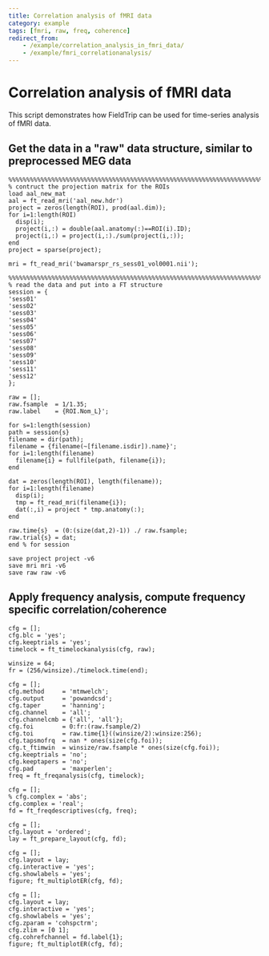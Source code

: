 ```yaml
---
title: Correlation analysis of fMRI data
category: example
tags: [fmri, raw, freq, coherence]
redirect_from:
    - /example/correlation_analysis_in_fmri_data/
    - /example/fmri_correlationanalysis/
---
```


# Correlation analysis of fMRI data

This script demonstrates how FieldTrip can be used for time-series analysis of fMRI data.

## Get the data in a "raw" data structure, similar to preprocessed MEG data

    %%%%%%%%%%%%%%%%%%%%%%%%%%%%%%%%%%%%%%%%%%%%%%%%%%%%%%%%%%%%%%%%%%%%%%%%%%%%%%
    % contruct the projection matrix for the ROIs
    load aal_new_mat
    aal = ft_read_mri('aal_new.hdr')
    project = zeros(length(ROI), prod(aal.dim));
    for i=1:length(ROI)
      disp(i);
      project(i,:) = double(aal.anatomy(:)==ROI(i).ID);
      project(i,:) = project(i,:)./sum(project(i,:));
    end
    project = sparse(project);

    mri = ft_read_mri('bwamarspr_rs_sess01_vol0001.nii');

    %%%%%%%%%%%%%%%%%%%%%%%%%%%%%%%%%%%%%%%%%%%%%%%%%%%%%%%%%%%%%%%%%%%%%%%%%%%%%%
    % read the data and put into a FT structure
    session = {
    'sess01'
    'sess02'
    'sess03'
    'sess04'
    'sess05'
    'sess06'
    'sess07'
    'sess08'
    'sess09'
    'sess10'
    'sess11'
    'sess12'
    };

    raw = [];
    raw.fsample  = 1/1.35;
    raw.label    = {ROI.Nom_L}';

    for s=1:length(session)
    path = session{s}
    filename = dir(path);
    filename = {filename(~[filename.isdir]).name}';
    for i=1:length(filename)
      filename{i} = fullfile(path, filename{i});
    end

    dat = zeros(length(ROI), length(filename));
    for i=1:length(filename)
      disp(i);
      tmp = ft_read_mri(filename{i});
      dat(:,i) = project * tmp.anatomy(:);
    end

    raw.time{s}  = (0:(size(dat,2)-1)) ./ raw.fsample;
    raw.trial{s} = dat;
    end % for session

    save project project -v6
    save mri mri -v6
    save raw raw -v6

## Apply frequency analysis, compute frequency specific correlation/coherence

    cfg = [];
    cfg.blc = 'yes';
    cfg.keeptrials = 'yes';
    timelock = ft_timelockanalysis(cfg, raw);

    winsize = 64;
    fr = (256/winsize)./timelock.time(end);

    cfg = [];
    cfg.method     = 'mtmwelch';
    cfg.output     = 'powandcsd';
    cfg.taper      = 'hanning';
    cfg.channel    = 'all';
    cfg.channelcmb = {'all', 'all'};
    cfg.foi        = 0:fr:(raw.fsample/2)
    cfg.toi        = raw.time{1}((winsize/2):winsize:256);
    cfg.tapsmofrq  = nan * ones(size(cfg.foi));
    cfg.t_ftimwin  = winsize/raw.fsample * ones(size(cfg.foi));
    cfg.keeptrials = 'no';
    cfg.keeptapers = 'no';
    cfg.pad        = 'maxperlen';
    freq = ft_freqanalysis(cfg, timelock);

    cfg = [];
    % cfg.complex = 'abs';
    cfg.complex = 'real';
    fd = ft_freqdescriptives(cfg, freq);

    cfg = [];
    cfg.layout = 'ordered';
    lay = ft_prepare_layout(cfg, fd);

    cfg = [];
    cfg.layout = lay;
    cfg.interactive = 'yes';
    cfg.showlabels = 'yes';
    figure; ft_multiplotER(cfg, fd);

    cfg = [];
    cfg.layout = lay;
    cfg.interactive = 'yes';
    cfg.showlabels = 'yes';
    cfg.zparam = 'cohspctrm';
    cfg.zlim = [0 1];
    cfg.cohrefchannel = fd.label{1};
    figure; ft_multiplotER(cfg, fd);
